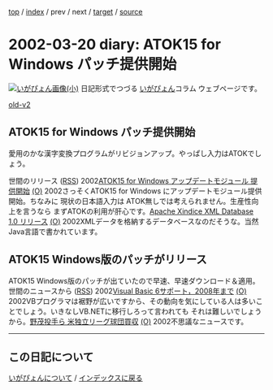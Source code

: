 [top](https://igapyon.github.io/diary/) 
 / [index](https://igapyon.github.io/diary/2002/index.html) 
 / prev 
 / next 
 / [target](https://igapyon.github.io/diary/2002/ig020320.html) 
 / [source](https://github.com/igapyon/diary/blob/gh-pages/2002/ig020320.html.src.md) 

2002-03-20 diary: ATOK15 for Windows パッチ提供開始
=====================================================================================================
[![いがぴょん画像(小)](https://igapyon.github.io/diary/images/iga200306s.jpg "いがぴょん")](https://igapyon.github.io/diary/memo/memoigapyon.html) 日記形式でつづる [いがぴょん](https://igapyon.github.io/diary/memo/memoigapyon.html)コラム ウェブページです。

[old-v2](ig020320-orig.html)

## ATOK15 for Windows パッチ提供開始

愛用のかな漢字変換プログラムがリビジョンアップ。やっぱし入力はATOKでしょう。




 


世間のリリース ([RSS](ig020320-release.xml)) 2002[ATOK15 for Windows アップデートモジュール 提供開始](http://www.justsystem.co.jp/download/atok/up/win/020319.html) [(O)](http://www.justsystem.co.jp/download/atok/up/win/020319.html) 2002さっそくATOK15 for Windows にアップデートモジュール提供開始。ちなみに 現状の日本語入力は ATOK無しでは考えられません。生産性向上を言うなら まずATOKの利用が肝心です。[Apache Xindice XML Database 1.0 リリース](http://xml.apache.org/xindice/) [(O)](http://xml.apache.org/xindice/) 2002XMLデータを格納するデータベースなのだそうな。当然Java言語で書かれています。

## ATOK15 Windows版のパッチがリリース


ATOK15 Windows版のパッチが出ていたので早速、早速ダウンロード＆適用。
世間のニュースから ([RSS](ig020320-news.xml)) 2002[Visual Basic 6サポート，2008年まで](http://www.zdnet.co.jp/news/0203/20/b_0319_05.html) [(O)](http://www.zdnet.co.jp/news/0203/20/b_0319_05.html) 2002VBプログラマは裾野が広いですから、その動向を気にしている人は多いことでしょう。いきなしVB.NETに移行しろって言われても それは難しいでしょうから。[野茂投手ら 米独立リーグ球団買収](http://www.nhk.or.jp/news/2002/03/20/grri84000000azry.html) [(O)](http://www.nhk.or.jp/news/2002/03/20/grri84000000azry.html) 2002不思議なニュースです。


----------------------------------------------------------------------------------------------------

## この日記について
[いがぴょんについて](https://igapyon.github.io/diary/memo/memoigapyon.html) / [インデックスに戻る](https://igapyon.github.io/diary/idxall.html)
